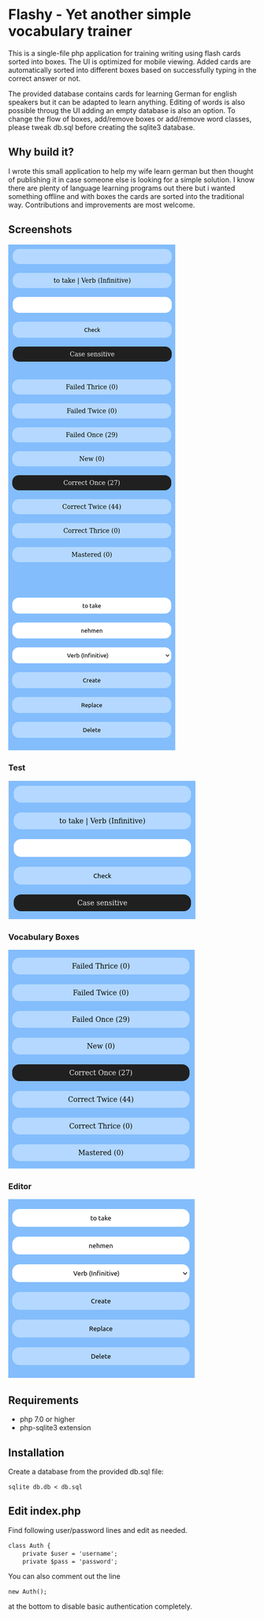 # Flashy - Yet another simple vocabulary trainer

This is a single-file php application for training writing using flash cards sorted into boxes.
The UI is optimized for mobile viewing. Added cards are automatically sorted into different boxes based on successfully typing in the correct answer or not.

The provided database contains cards for learning German for english speakers but it can be adapted to learn anything. Editing of words is also possible throug the UI adding an empty database is also an option. To change the flow of boxes, add/remove boxes or add/remove word classes, please tweak db.sql before creating the sqlite3 database.

## Why build it?
I wrote this small application to help my wife learn german but then thought of publishing it in case someone else is looking for a simple solution. I know there are plenty of language learning programs out there but i wanted something offline and with boxes the cards are sorted into the traditional way. Contributions and improvements are most welcome.

## Screenshots
![App UI](doc/app.png)

### Test
![Test Area](doc/test.png)

### Vocabulary Boxes
![Test Area](doc/boxes.png)

### Editor
![Test Area](doc/editor.png)


## Requirements

- php 7.0 or higher
- php-sqlite3 extension

## Installation
Create a database from the provided db.sql file:
```
sqlite db.db < db.sql
```

## Edit index.php
Find following user/password lines and edit as needed.
```
class Auth {
    private $user = 'username';
    private $pass = 'password';
```

You can also comment out the line

```
new Auth();
```
at the bottom to disable basic authentication completely.
